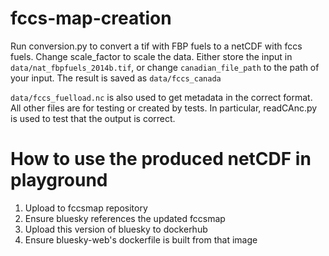 # fccs-map-creation


Run conversion.py to convert a tif with FBP fuels to a netCDF with fccs fuels. Change scale_factor to scale the data. Either store the input in `data/nat_fbpfuels_2014b.tif`, or change `canadian_file_path` to the path of your input. The result is saved as `data/fccs_canada`

`data/fccs_fuelload.nc` is also used to get metadata in the correct format. All other files are for testing or created by tests. In particular, readCAnc.py is used to test that the output is correct. 

# How to use the produced netCDF in playground
1. Upload to fccsmap repository
2. Ensure bluesky references the updated fccsmap
3. Upload this version of bluesky to dockerhub
4. Ensure bluesky-web's dockerfile is built from that image
